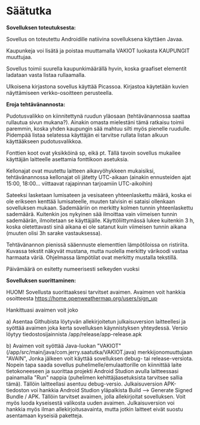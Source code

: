# Säätutka



**Sovelluksen toteutuksesta:**

Sovellus on toteutettu Androidille natiivina sovelluksena käyttäen Javaa.

Kaupunkeja voi lisätä ja poistaa muuttamalla VAKIOT luokasta KAUPUNGIT muuttujaa.

Sovellus toimii suurella kaupunkimäärällä hyvin, koska graafiset elementit ladataan vasta listaa rullaamalla.

Ulkoisena kirjastona sovellus käyttää Picassoa. Kirjastoa käytetään kuvien näyttämiseen verkko-osoitteen perusteella.




**Eroja tehtävänannosta:**

Pudotusvalikko on kiinnitettynä ruudun yläosaan (tehtävänannossa saattaa rullautua sivun mukana?). Ainakin omasta mielestäni tämä ratkaisu toimii paremmin, koska yhden kaupungin sää mahtuu silti myös pienelle ruudulle. Pidempää listaa selatessa käyttäjän ei tarvitse rullata listan alkuun käyttääkseen pudotusvalikkoa.

Fonttien koot ovat yksikköinä sp, eikä pt. Tällä tavoin sovellus mukailee käyttäjän laitteelle asettamia fonttikoon asetuksia.

Kellonajat ovat muutettu laitteen aikavyöhykkeen mukaisiksi, tehtävänannossa kellonajat oli jätetty UTC-aikaan (ainakin ennusteiden ajat 15:00, 18:00... viittaavat rajapinnan tarjoamiin UTC-aikoihin)

Sateeksi lasketaan lumisateen ja vesisateen yhteenlaskettu määrä, koska ei ole erikseen kenttää lumisateelle, muuten talvisin ei sataisi ollenkaan sovelluksen mukaan. Sademääriin on merkitty kolmen tunnin yhteenlaskettu sademäärä. Kuitenkin jos nykyinen sää ilmoittaa vain viimeisen tunnin sademäärän, ilmoitetaan se käyttäjälle. Käyttöliittymässä lukee kuitenkin 3 h, koska oletettavasti sinä aikana ei ole satanut kuin viimeisen tunnin aikana (muuten olisi 3h sarake vastauksessa).

Tehtävänannon pienissä sääennuste elementtien lämpötiloissa on ristiriita. Kuvassa tekstit näkyvät mustana, mutta nuolella merkitty värikoodi vastaa harmaata väriä. Ohjelmassa lämpötilat ovat merkitty mustalla tekstillä.

Päivämäärä on esitetty numeerisesti selkeyden vuoksi




**Sovelluksen suorittaminen:**

HUOM! Sovellusta suorittaaksesi tarvitset avaimen. Avaimen voit hankkia osoitteesta https://home.openweathermap.org/users/sign_up

Hankittuasi avaimen voit joko

a) Asentaa Githubista löytyvän allekirjoitetun julkaisuversion laitteellesi ja syöttää avaimen joka kerta sovelluksen käynnistyksen yhteydessä. Versio löytyy  tiedostosijainnista /app/release/app-release.apk 

b) Avaimen voit syöttää Java-luokan "VAKIOT" (/app/src/main/java/com.jerry.saatutka/VAKIOT.java) merkkijonomuuttujaan "AVAIN", Jonka jälkeen voit käyttää sovelluksen debug- tai release-versiota. Nopein tapa saada sovellus puhelimelle/emulaattorille on kiinnittää laite tietokoneeseen ja suorittaa projekti Android Studion avulla laitteessasi painamalla "Run" nappia (puhelimen kehittäjäasetuksista tarvitsee sallia tämä). Tällöin laitteellasi asentuu debug-versio. Julkaisuversion APK-tiedoston voi hankkia Android Studion yläpalkista Build --> Generate Signed Bundle / APK. Tällöin tarvitset avaimen, jolla allekirjoitat sovelluksen. Voit myös luoda kyseisestä valikosta uuden avaimen. Julkaisuversion voi hankkia myös ilman allekirjoitusavainta, mutta jotkin laitteet eivät suostu asentamaan kyseisiä paketteja.
